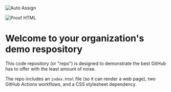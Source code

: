 ![Auto Assign](https://github.com/4ifdata-develop/demo-repository/actions/workflows/auto-assign.yml/badge.svg)

![Proof HTML](https://github.com/4ifdata-develop/demo-repository/actions/workflows/proof-html.yml/badge.svg)

# Welcome to your organization's demo respository
This code repository (or "repo") is designed to demonstrate the best GitHub has to offer with the least amount of noise.

The repo includes an `index.html` file (so it can render a web page), two GitHub Actions workflows, and a CSS stylesheet dependency.
